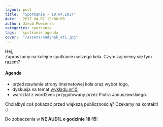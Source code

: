```yaml
---
layout: post
title:  "Spotkanie - 10.04.2017"
date:   2017-04-07 12:00:00
author: Jakub Powierza
categories: spotkania
tags:	spotkanie agenda
cover:  "/assets/budynek_eti.jpg"
---
```


Hej,  
Zapraszamy na kolejne spotkanie naszego koła. Czym zajmiemy się tym razem?  

#### Agenda
- przedstawienie strony internetowej koła oraz wybór logo,
- dyskusja na temat [wykładu nr10](https://www.youtube.com/watch?v=cO0a0QYmFm8),
- warsztat z word2vec przygotowany przez Piotra Januszewskiego.

Chciałbyś coś pokazać przed większą publicznością? Czekamy na kontakt! :)

Do zobaczenia w **NE AUD1L o godzinie 18:15**!
